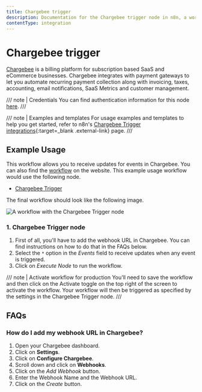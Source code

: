 ```yaml
---
title: Chargebee trigger
description: Documentation for the Chargebee trigger node in n8n, a workflow automation platform. Includes details of operations and configuration, and links to examples and credentials information.
contentType: integration
---
```


# Chargebee trigger

[Chargebee](https://www.chargebee.com/) is a billing platform for subscription based SaaS and eCommerce businesses. Chargebee integrates with payment gateways to let you automate recurring payment collection along with invoicing, taxes, accounting, email notifications, SaaS Metrics and customer management.

/// note | Credentials
You can find authentication information for this node [here](/integrations/builtin/credentials/chargebee/).
///

///  note  | Examples and templates
For usage examples and templates to help you get started, refer to n8n's [Chargebee Trigger integrations](https://n8n.io/integrations/chargebee-trigger/){:target=_blank .external-link} page.
///

## Example Usage

This workflow allows you to receive updates for events in Chargebee. You can also find the [workflow](https://n8n.io/workflows/486) on the website. This example usage workflow would use the following node.

- [Chargebee Trigger]()

The final workflow should look like the following image.

![A workflow with the Chargebee Trigger node](/_images/integrations/builtin/trigger-nodes/chargebeetrigger/workflow.png)


### 1. Chargebee Trigger node

1. First of all, you'll have to add the webhook URL in Chargebee. You can find instructions on how to do that in the FAQs below.
2. Select the `*` option in the *Events* field to receive updates when any event is triggered.
3. Click on *Execute Node* to run the workflow.

/// note | Activate workflow for production
You'll need to save the workflow and then click on the Activate toggle on the top right of the screen to activate the workflow. Your workflow will then be triggered as specified by the settings in the Chargebee Trigger node.
///

## FAQs

### How do I add my webhook URL in Chargebee?
1. Open your Chargebee dashboard.
2. Click on **Settings**.
3. Click on **Configure Chargebee**.
4. Scroll down and click on **Webhooks**.
5. Click on the *Add Webhook* button.
6. Enter the Webhook Name and the Webhook URL.
7. Click on the *Create* button.

